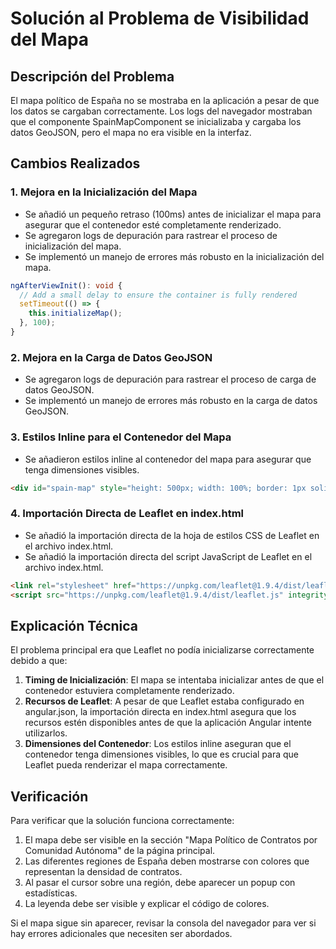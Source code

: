 # Solución al Problema de Visibilidad del Mapa

## Descripción del Problema
El mapa político de España no se mostraba en la aplicación a pesar de que los datos se cargaban correctamente. Los logs del navegador mostraban que el componente SpainMapComponent se inicializaba y cargaba los datos GeoJSON, pero el mapa no era visible en la interfaz.

## Cambios Realizados

### 1. Mejora en la Inicialización del Mapa
- Se añadió un pequeño retraso (100ms) antes de inicializar el mapa para asegurar que el contenedor esté completamente renderizado.
- Se agregaron logs de depuración para rastrear el proceso de inicialización del mapa.
- Se implementó un manejo de errores más robusto en la inicialización del mapa.

```typescript
ngAfterViewInit(): void {
  // Add a small delay to ensure the container is fully rendered
  setTimeout(() => {
    this.initializeMap();
  }, 100);
}
```

### 2. Mejora en la Carga de Datos GeoJSON
- Se agregaron logs de depuración para rastrear el proceso de carga de datos GeoJSON.
- Se implementó un manejo de errores más robusto en la carga de datos GeoJSON.

### 3. Estilos Inline para el Contenedor del Mapa
- Se añadieron estilos inline al contenedor del mapa para asegurar que tenga dimensiones visibles.

```html
<div id="spain-map" style="height: 500px; width: 100%; border: 1px solid #ddd; border-radius: 8px;"></div>
```

### 4. Importación Directa de Leaflet en index.html
- Se añadió la importación directa de la hoja de estilos CSS de Leaflet en el archivo index.html.
- Se añadió la importación directa del script JavaScript de Leaflet en el archivo index.html.

```html
<link rel="stylesheet" href="https://unpkg.com/leaflet@1.9.4/dist/leaflet.css" integrity="sha256-p4NxAoJBhIIN+hmNHrzRCf9tD/miZyoHS5obTRR9BMY=" crossorigin=""/>
<script src="https://unpkg.com/leaflet@1.9.4/dist/leaflet.js" integrity="sha256-20nQCchB9co0qIjJZRGuk2/Z9VM+kNiyxNV1lvTlZBo=" crossorigin=""></script>
```

## Explicación Técnica
El problema principal era que Leaflet no podía inicializarse correctamente debido a que:

1. **Timing de Inicialización**: El mapa se intentaba inicializar antes de que el contenedor estuviera completamente renderizado.
2. **Recursos de Leaflet**: A pesar de que Leaflet estaba configurado en angular.json, la importación directa en index.html asegura que los recursos estén disponibles antes de que la aplicación Angular intente utilizarlos.
3. **Dimensiones del Contenedor**: Los estilos inline aseguran que el contenedor tenga dimensiones visibles, lo que es crucial para que Leaflet pueda renderizar el mapa correctamente.

## Verificación
Para verificar que la solución funciona correctamente:
1. El mapa debe ser visible en la sección "Mapa Político de Contratos por Comunidad Autónoma" de la página principal.
2. Las diferentes regiones de España deben mostrarse con colores que representan la densidad de contratos.
3. Al pasar el cursor sobre una región, debe aparecer un popup con estadísticas.
4. La leyenda debe ser visible y explicar el código de colores.

Si el mapa sigue sin aparecer, revisar la consola del navegador para ver si hay errores adicionales que necesiten ser abordados.